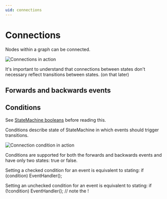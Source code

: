 ```yaml
---
uid: connections
---
```


# Connections
Nodes within a graph can be connected.

![Connections in action](/StateGrapher/images/connectionsNodes.gif)

It's important to understand that connections between states don't necessary reflect transitions between states. (on that later)

## Forwards and backwards events


## Conditions
See [StateMachine booleans](/StateGrapher/docs/graphoptions.html#statemachine-booleans) before reading this.

Conditions describe state of StateMachine in which events should trigger transitions.

![Connection condition in action](/StateGrapher/images/connectionConditionsInAction.gif)

Conditions are supported for both the forwards and backwards events and have only two states: true or false.

Setting a checked condition for an event is equivalent to stating:
if (condition) EventHandler();

Setting an unchecked condition for an event is equivalent to stating:
if (!condition) EventHandler();  // note the !